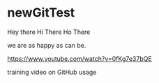 # newGitTest

Hey there
Hi There
Ho There

we are as happy as can be. 

https://www.youtube.com/watch?v=0fKg7e37bQE

training video on GitHub usage
